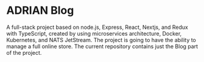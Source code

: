 # ADRIAN Blog
A full-stack project based on node.js, Express, React, Nextjs, and Redux with TypeScript, created by using microservices architecture, Docker, Kubernetes, and NATS JetStream. The project is going to have the ability to manage a full online store. The current repository contains just the Blog part of the project.
